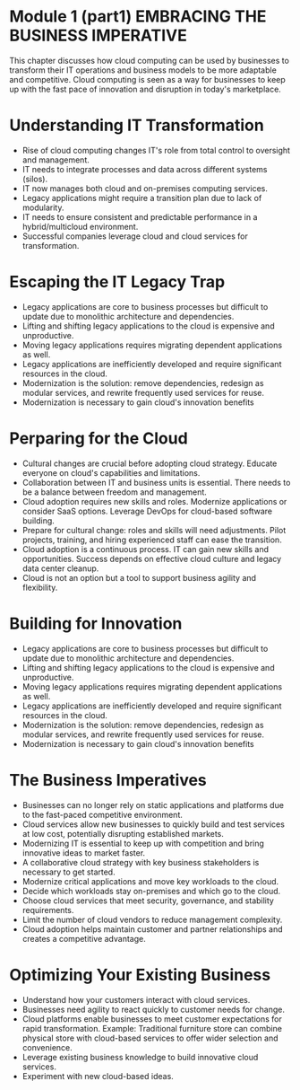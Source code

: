 # Module 1 (part1) EMBRACING THE BUSINESS IMPERATIVE

This chapter discusses how cloud computing can be used by businesses to transform their IT operations and business models to be more adaptable and competitive. 
Cloud computing is seen as a way for businesses to keep up with the fast pace of innovation and disruption in today's marketplace.

# Understanding IT Transformation

*  Rise of cloud computing changes IT's role from total control to oversight and management.
* IT needs to integrate processes and data across different systems (silos).
* IT now manages both cloud and on-premises computing services.
* Legacy applications might require a transition plan due to lack of modularity.
* IT needs to ensure consistent and predictable performance in a hybrid/multicloud environment.
* Successful companies leverage cloud and cloud services for transformation.

# Escaping the IT Legacy Trap

* Legacy applications are core to business processes but difficult to update due to monolithic architecture and dependencies.
* Lifting and shifting legacy applications to the cloud is expensive and unproductive.
* Moving legacy applications requires migrating dependent applications as well.
* Legacy applications are inefficiently developed and require significant resources in the cloud.
* Modernization is the solution: remove dependencies, redesign as modular services, and rewrite frequently used services for reuse.
* Modernization is necessary to gain cloud's innovation benefits

# Perparing for the Cloud

* Cultural changes are crucial before adopting cloud strategy. Educate everyone on cloud's capabilities and limitations.
* Collaboration between IT and business units is essential. There needs to be a balance between freedom and management.
* Cloud adoption requires new skills and roles. Modernize applications or consider SaaS options. Leverage DevOps for cloud-based software building.
* Prepare for cultural change: roles and skills will need adjustments. Pilot projects, training, and hiring experienced staff can ease the transition.
* Cloud adoption is a continuous process. IT can gain new skills and opportunities. Success depends on effective cloud culture and legacy data center cleanup.
* Cloud is not an option but a tool to support business agility and flexibility.

# Building for Innovation

* Legacy applications are core to business processes but difficult to update due to monolithic architecture and dependencies.
* Lifting and shifting legacy applications to the cloud is expensive and unproductive.
* Moving legacy applications requires migrating dependent applications as well.
* Legacy applications are inefficiently developed and require significant resources in the cloud.
* Modernization is the solution: remove dependencies, redesign as modular services, and rewrite frequently used services for reuse.
* Modernization is necessary to gain cloud's innovation benefits

# The Business Imperatives

* Businesses can no longer rely on static applications and platforms due to the fast-paced competitive environment.
* Cloud services allow new businesses to quickly build and test services at low cost, potentially disrupting established markets.
* Modernizing IT is essential to keep up with competition and bring innovative ideas to market faster.
* A collaborative cloud strategy with key business stakeholders is necessary to get started.
* Modernize critical applications and move key workloads to the cloud.
* Decide which workloads stay on-premises and which go to the cloud.
* Choose cloud services that meet security, governance, and stability requirements.
* Limit the number of cloud vendors to reduce management complexity.
* Cloud adoption helps maintain customer and partner relationships and creates a competitive advantage.

# Optimizing Your Existing Business

* Understand how your customers interact with cloud services.
* Businesses need agility to react quickly to customer needs for change.
* Cloud platforms enable businesses to meet customer expectations for rapid transformation.
 Example: Traditional furniture store can combine physical store with cloud-based services to offer wider selection and convenience.
* Leverage existing business knowledge to build innovative cloud services.
* Experiment with new cloud-based ideas.











